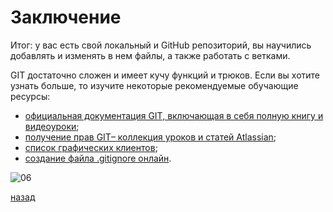 # Заключение

Итог: у вас есть свой локальный и GitHub репозиторий, вы научились добавлять и изменять в нем файлы, а также работать с ветками.

GIT достаточно сложен и имеет кучу функций и трюков. Если вы хотите узнать больше, то изучите некоторые рекомендуемые обучающие ресурсы:

* [официальная документация GIT, включающая в себя полную книгу и видеоуроки](https://git-scm.com/doc);
* [получение прав GIT– коллекция уроков и статей Atlassian](https://www.atlassian.com/git);
* [список графических клиентов](https://www.git-scm.com/downloads/guis);
* [создание файла .gitignore онлайн](https://www.toptal.com/developers/gitignore).

![06](06.gif)

[назад](readme.md)
